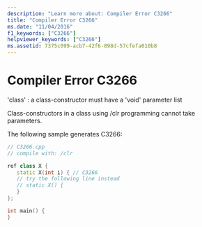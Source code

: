 ```yaml
---
description: "Learn more about: Compiler Error C3266"
title: "Compiler Error C3266"
ms.date: "11/04/2016"
f1_keywords: ["C3266"]
helpviewer_keywords: ["C3266"]
ms.assetid: 7375c099-acb7-42f6-898d-57cfefa010b8
---
```

# Compiler Error C3266

'class' : a class-constructor must have a 'void' parameter list

Class-constructors in a class using /clr programming cannot take parameters.

The following sample generates C3266:

```cpp
// C3266.cpp
// compile with: /clr

ref class X {
   static X(int i) { // C3266
   // try the following line instead
   // static X() {
   }
};

int main() {
}
```
